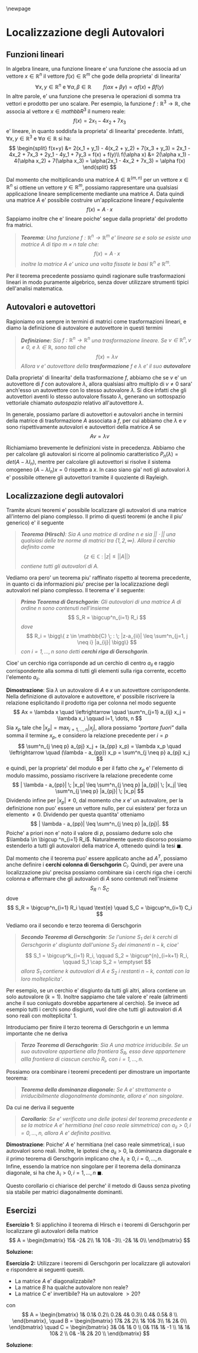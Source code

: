 \newpage
# Localizzazione degli Autovalori
## Funzioni lineari
In algebra lineare, una funzione lineare e' una funzione che associa ad un vettore $x \in
\mathbb{R}^n$ il vettore $f(x) \in \mathbb{R}^m$ che gode della proprieta' di linearita'
$$
\forall x, y \in \mathbb{R}^n \text{ e } \forall \alpha, \beta \in \mathbb{R} 
\qquad f(\alpha x + \beta y) = \alpha f(x) + \beta f(y)
$$
In altre parole, e' una funzione che preserva le operazioni di somma tra vettori e prodotto per uno
scalare. Per esempio, la funzione $f: \mathbb{R}^3 \rightarrow \mathbb{R}$, che associa al vettore
$x \in mathbb{R}^3$ il numero reale:
$$
f(x) = 2 x_1 - 4 x_2 + 7 x_3
$$
e' lineare, in quanto soddisfa la proprieta' di linearita' precedente. Infatti, $\forall x, y \in
\mathbb{R}^3$ e $\forall \alpha \in \mathbb{R}$ si ha:
$$
\begin{split}
    f(x+y) &= 2(x_1 + y_1) - 4(x_2 + y_2) + 7(x_3 + y_3)
           = 2x_1 - 4x_2 + 7x_3 + 2y_1 - 4y_1 + 7y_3 
           = f(x) + f(y)\\
    f(\alpha x) &= 2(\alpha x_1) - 4(\alpha x_2) + 7(\alpha x_3) 
           = \alpha(2x_1 - 4x_2 + 7x_3)
           = \alpha f(x)
\end{split}
$$

Dal momento che moltiplicando una matrice $A \in \mathbb{R}^{(m,n)}$ per un vettore $x \in
\mathbb{R}^n$ si ottiene un vettore $y \in \mathbb{R}^m$, possiamo rappresentare una qualsiasi
applicazione lineare semplicemente mediante una matrice $A$. Data quindi una matrice $A$ e'
possibile costruire un'applicazione lineare $f$ equivalente 
$$
f(x) = A \cdot x
$$
Sappiamo inoltre che e' lineare poiche' segue dalla proprieta' del prodotto fra matrici.

>***Teorema**: Una funzione $f: \mathbb{R}^n \rightarrow \mathbb{R}^m$ e' lineare se e solo se esiste
>una matrice $A$ di tipo $m \times n$ tale che:*
>$$
f(x) = A \cdot x
>$$
>*inoltre la matrice $A$ e' unica una volta fissate le basi $\mathbb{R}^n$ e $\mathbb{R}^m$.*

Per il teorema precedente possiamo quindi ragionare sulle trasformazioni lineari in modo puramente
algebrico, senza dover utilizzare strumenti tipici dell'analisi matematica.

## Autovalori e autovettori
Ragioniamo ora sempre in termini di matrici come trasformazioni lineari, e diamo la definizione di
autovalore e autovettore in questi termini

>***Definizione:** Sia $f: \mathbb{R}^n \rightarrow \mathbb{R}^n$ una trasformazione lineare. Se $v
>\in \mathbb{R}^n, v \neq 0$, e $\lambda \in \mathbb{R}$, sono tali che*
>$$
f(x) = \lambda v
>$$
>*Allora $v$ e' autovettore della **trasformazione** $f$ e $\lambda$ e' il suo **autovalore***

Dalla proprieta' di linearita' della trasformazione $f$, abbiamo che se $v$ e' un autovettore di
$f$ con autovalore $\lambda$, allora qualsiasi altro multiplo di $v \neq 0$ sara' anch'esso un
autovettore con lo stesso autovalore $\lambda$. 
Si dice infatti che gli autovettori aventi lo stesso autovalore fissato $\lambda$, generano un
sottospazio vettoriale chiamato *autospazio* relativo all'autovettore $\lambda$.

In generale, possiamo parlare di autovettori e autovalori anche in termini della matrice di
trasformazione $A$ associata a $f$, per cui abbiamo che $\lambda$ e $v$ sono rispettivamente
autovalori e autovettori della matrice $A$ se
$$
Av = \lambda v
$$

Richiamiamo brevemente le definizioni viste in precedenza. Abbiamo che per calcolare gli autovalori
si ricorre al polinomio caratteristico $P_n(\lambda) = det(A - \lambda I_n)$, mentre per calcolare
gli autovettori si risolve il sistema omogeneo $(A - \lambda I_n)x = 0$ rispetto a $x$.
In caso siano gia' noti gli autovalori $\lambda$ e' possibile ottenere gli autovettori tramite il
quoziente di Rayleigh.

## Localizzazione degli autovalori
Tramite alcuni teoremi e' possibile localizzare gli autovalori di una matrice all'interno del piano
complesso. Il primo di questi teoremi (e anche il piu' generico) e' il seguente

>***Teorema (Hirsch)**: Sia $A$ una matrice di ordine $n$ e sia $|| \cdot ||$ una qualsiasi delle
>tre norme di matrici tra $\{1, 2, \infty \}$. Allora il cerchio definito come*
>$$
\{ z \in \mathbb{C} \; : \; |z| \leq ||A|| \}
>$$
>*contiene tutti gli autovalori di $A$.*

Vediamo ora pero' un teorema piu' raffinato rispetto al teorema precedente, in quanto ci da
informazioni piu' precise per la localizzazione degli autovalori nel piano complesso. Il teorema e'
il seguente:

>***Primo Teorema di Gerschgorin**: Gli autovalori di una matrice $A$ di ordine $n$ sono contenuti
>nell'insieme*
>$$
S_R = \bigcup^n_{i=1} R_i
>$$
>*dove*
>$$
R_i = \bigg\{ z \in \mathbb{C} \; : \; |z-a_{ii}| \leq \sum^n_{j=1, j \neq i} |a_{ij}| \bigg\}
>$$
>*con $i=1, \dots, n$ sono detti **cerchi riga di Gerschgorin***.

Cioe' un cerchio riga corrisponde ad un cerchio di centro $a_{ii}$ e raggio corrispondente alla
somma di tutti gli elementi sulla riga corrente, eccetto l'elemento $a_{ii}$.

**Dimostrazione**: Sia $\lambda$ un autovalore di $A$ e $x$ un autovettore corrispondente.
Nella definizione di autovalore e autovettore, e' possibile riscrivere la relazione esplicitando il
prodotto riga per colonna nel modo seguente
$$
Ax = \lambda x \quad \leftrightarrow \quad \sum^n_{j=1} a_{ij} x_j = \lambda x_i \qquad i=1, \dots, n
$$
Sia $x_p$ tale che $|x_p| = \max_{j=1, \dots, n} |x_j|$, allora possiamo *"portare fuori"* dalla
somma il termine $x_p$, e considero la relazione precedente per $i=p$
$$
\sum^n_{j \neq p} a_{pj} x_j + (a_{pp} x_p) = \lambda x_p \quad \leftrightarrow \quad 
(\lambda - a_{pp}) x_p = \sum^n_{j \neq p} a_{pj} x_j
$$
e quindi, per la proprieta' del modulo e per il fatto che $x_p$ e' l'elemento di modulo massimo,
possiamo riscrivere la relazione precedente come
$$
| \lambda - a_{pp}| \; |x_p| \leq
\sum^n_{j \neq p} |a_{pj}| \; |x_j| \leq
\sum^n_{j \neq p} |a_{pj}| \; |x_p|
$$
Dividendo infine per $|x_p| \neq 0$, dal momento che $x$ e' un autovalore, per la definizione non
puo' essere un vettore nullo, per cui esistera' per forza un elemento $\neq 0$. Dividendo per questa
quantita' otteniamo
$$
| \lambda - a_{pp}|  \leq \sum^n_{j \neq p} |a_{pj}|.
$$
Poiche' a priori non e' noto il valore di $p$, possiamo dedurre solo che $\lambda \in \bigcup
^n_{i=1} R_i$. Naturalmente questo discorso possiamo estenderlo a tutti gli autovalori della matrice
$A$, ottenedo quindi la tesi $\blacksquare$. 

Dal momento che il teorema puo' essere applicato anche ad $A^T$, possiamo anche definire i **cerchi
colonna di Gerschgorin** $C_i$.
Quindi, per avere una localizzazione piu' precisa possiamo combinare sia i cerchi riga che i cerchi
colonna e affermare che gli autovalori di $A$ sono contenuti nell'insieme
$$
S_R \cap S_C
$$
dove
$$
S_R = \bigcup^n_{i=1} R_i \quad \text{e} \quad S_C = \bigcup^n_{i=1} C_i 
$$

Vediamo ora il secondo e terzo teorema di Gerschgorin

>***Secondo Teorema di Gerschgorin**: Se l'unione $S_1$ dei $k$ cerchi di Gerschgorin e' disgiunta
>dall'unione $S_2$ dei rimanenti $n - k$, cioe'*
$$
S_1 = \bigcup^k_{i=1} R_i, \qquad S_2 = \bigcup^{n}_{i=k+1} R_i, \qquad S_1 \cap S_2 = \emptyset
$$
>*allora $S_1$ contiene $k$ autovalori di $A$ e $S_2$ i restanti $n-k$, contati con la loro
>molteplicita'*.

Per esempio, se un cerchio e' disgiunto da tutti gli altri, allora contiene un solo autovalore
($k=1$).
Inoltre sappiamo che tale valore e' reale (altrimenti anche il suo coniugato dovrebbe appartenere
al cerchio).
Se invece ad esempio tutti i cerchi sono disgiunti, vuol dire che tutti gli autovalori di $A$ sono
reali con molteplicita' 1.

Introduciamo per finire il terzo teorema di Gerschgorin e un lemma importante che ne deriva

>***Terzo Teorema di Gerschgorin**: Sia $A$ una matrice irriducibile. Se un suo autovalore appartiene
alla frontiera $S_R$, esso deve appartenere allla frontiera di ciascun cerchio $R_i$, con $i=1,
\dots, n$*.

Possiamo ora combinare i teoremi precedenti per dimostrare un importante teorema:

>***Teorema della dominanza diagonale:** Se $A$ e' strettamente o irriducibilmente diagonalmente
dominante, allora e' non singolare*.

Da cui ne deriva il seguente 

>***Corollario**: Se e' verificata una delle ipotesi del teorema precedente e se la matrice $A$ e'
hermitiana (nel caso reale simmetrica) con $a_{ii} > 0, i=0, \dots, n$, allora $A$ e' definita
positiva.* 

**Dimostrazione**: Poiche' $A$ e' hermitiana (nel caso reale simmetrica), i suo autovalori sono
reali. Inoltre, le ipotesi che $a_{ii}>0$, la dominanza diagonale e il primo teorema di Gerschgorin
implicano che $\lambda_i \geq 0, i = 0, \dots, n$.   
Infine, essendo la matrice non singolare per il teorema della dominanza diagonale, si ha che
$\lambda_i > 0, i = 1, \dots, n$ $\blacksquare$.

Questo corollario ci chiarisce del perche' il metodo di Gauss senza pivoting sia stabile per matrici
diagonalmente dominanti.

## Esercizi
**Esercizio 1**: Si applichino il teorema di Hirsch e i teoremi di Gerschgorin per localizzare gli
autovalori della matrice
$$
A = \begin{bmatrix}
        15& -2&  2\\
         1& 10& -3\\
        -2&  1&  0\\
    \end{bmatrix}
$$

**Soluzione:**

**Esercizio 2:** Utilizzare i teoremi di Gerschgorin per localizzare gli autovalori e rispondere ai
seguenti quesiti.

* La matrice $A$ e' diagonalizzabile?
* La matrice $B$ ha qualche autovalore non reale?
* La matrice $C$ e' invertibile? Ha un autovalore $>20$?

con
$$
A = \begin{bmatrix}
          1& 0.1& 0.2\\
        0.2&   4& 0.3\\
        0.4& 0.5& 8  \\
    \end{bmatrix},
\quad
B = \begin{bmatrix}
        17&  2& 2\\
         1& 10& 3\\
         1&  2& 0\\
    \end{bmatrix}
\quad
C = \begin{bmatrix}
        3& 0& 1& 0 \\
        0& 11& 1& -1 \\
        1& 1& 10& 2 \\
        0& -1& 2& 20 \\
    \end{bmatrix}
$$


**Soluzione**:



